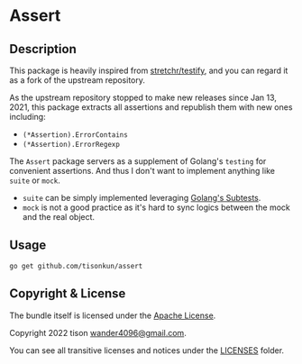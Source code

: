 # Assert

## Description

This package is heavily inspired from [stretchr/testify](https://github.com/stretchr/testify), and you can regard it as a fork of the upstream repository.

As the upstream repository stopped to make new releases since Jan 13, 2021, this package extracts all assertions and republish them with new ones including:

* `(*Assertion).ErrorContains`
* `(*Assertion).ErrorRegexp`

The `Assert` package servers as a supplement of Golang's `testing` for convenient assertions. And thus I don't want to implement anything like `suite` or `mock`.

* `suite` can be simply implemented leveraging [Golang's Subtests](https://go.dev/blog/subtests).
* `mock` is not a good practice as it's hard to sync logics between the mock and the real object.

## Usage

```shell
go get github.com/tisonkun/assert
```

## Copyright & License

The bundle itself is licensed under the [Apache License](LICENSE).

Copyright 2022 tison wander4096@gmail.com.

You can see all transitive licenses and notices under the [LICENSES](LICENSES) folder.
